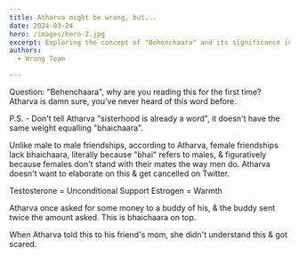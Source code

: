 ```yaml
---
title: Atharva might be wrong, but...
date: 2024-03-24
hero: /images/hero-2.jpg
excerpt: Exploring the concept of "Behenchaara" and its significance in understanding gender dynamics in friendships.
authors:
  - Wrong Team

---
```


Question: "Behenchaara", why are you reading this for the first time? Atharva is damn sure, you've never heard of this word before.

P.S. - Don't tell Atharva "sisterhood is already a word", it doesn't have the same weight equalling "bhaichaara".

Unlike male to male friendships, according to Atharva, female friendships lack bhaichaara, literally because "bhai" refers to males, & figuratively because females don't stand with their mates the way men do. Atharva doesn't want to elaborate on this & get cancelled on Twitter.

Testosterone = Unconditional Support Estrogen = Warmth

Atharva once asked for some money to a buddy of his, & the buddy sent twice the amount asked. This is bhaichaara on top.

When Atharva told this to his friend's mom, she didn't understand this & got scared. 